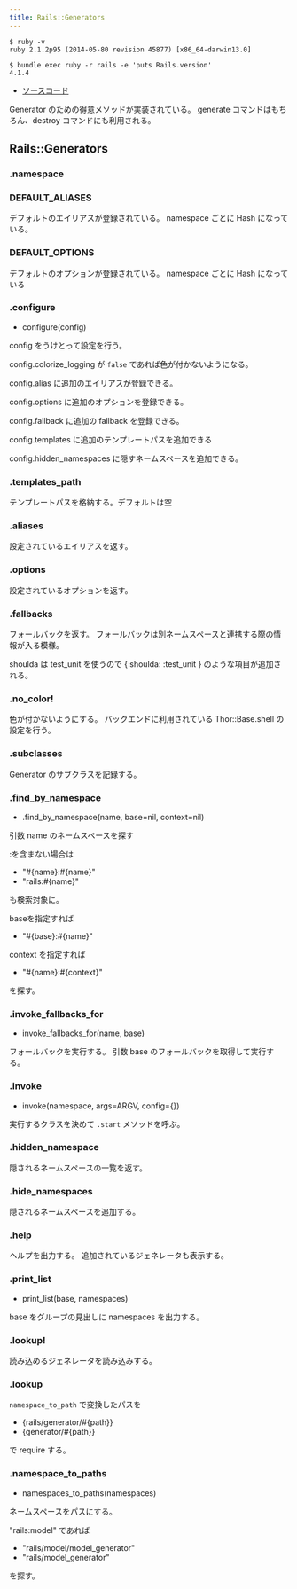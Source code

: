 ```yaml
---
title: Rails::Generators
---
```


```
$ ruby -v
ruby 2.1.2p95 (2014-05-80 revision 45877) [x86_64-darwin13.0]
```

```
$ bundle exec ruby -r rails -e 'puts Rails.version'
4.1.4
```

* [ソースコード](https://github.com/rails/rails/blob/v4.1.2/railties/lib/rails/generators.rb)

Generator のための得意メソッドが実装されている。
generate コマンドはもちろん、destroy コマンドにも利用される。

Rails::Generators
---

### .namespace

### DEFAULT_ALIASES

デフォルトのエイリアスが登録されている。
namespace ごとに Hash になっている。

### DEFAULT_OPTIONS

デフォルトのオプションが登録されている。
namespace ごとに Hash になっている

### .configure

* configure(config)

config をうけとって設定を行う。

config.colorize_logging が `false` であれば色が付かないようになる。

config.alias に追加のエイリアスが登録できる。

config.options に追加のオプションを登録できる。

config.fallback に追加の fallback を登録できる。

config.templates に追加のテンプレートパスを追加できる

config.hidden_namespaces に隠すネームスペースを追加できる。

### .templates_path

テンプレートパスを格納する。デフォルトは空

### .aliases

設定されているエイリアスを返す。

### .options

設定されているオプションを返す。

### .fallbacks

フォールバックを返す。
フォールバックは別ネームスペースと連携する際の情報が入る模様。

shoulda は test_unit を使うので { shoulda: :test_unit } のような項目が追加される。

### .no_color!

色が付かないようにする。
バックエンドに利用されている Thor::Base.shell の設定を行う。

### .subclasses

Generator のサブクラスを記録する。

### .find_by_namespace

* .find_by_namespace(name, base=nil, context=nil)

引数 name のネームスペースを探す

:を含まない場合は

* "#{name}:#{name}"
* "rails:#{name}"

も検索対象に。

baseを指定すれば

* "#{base}:#{name}"

context を指定すれば

* "#{name}:#{context}"

を探す。

### .invoke_fallbacks_for

* invoke_fallbacks_for(name, base)

フォールバックを実行する。
引数 base のフォールバックを取得して実行する。

### .invoke

* invoke(namespace, args=ARGV, config={})

実行するクラスを決めて `.start` メソッドを呼ぶ。

### .hidden_namespace

隠されるネームスペースの一覧を返す。

### .hide_namespaces

隠されるネームスペースを追加する。

### .help

ヘルプを出力する。
追加されているジェネレータも表示する。

### .print_list

* print_list(base, namespaces)

base をグループの見出しに namespaces を出力する。

### .lookup!

読み込めるジェネレータを読み込みする。

### .lookup

`namespace_to_path` で変換したパスを

* {rails/generator/#{path}}
* {generator/#{path}}

で require する。

### .namespace_to_paths

* namespaces_to_paths(namespaces)

ネームスペースをパスにする。

"rails:model" であれば

* "rails/model/model_generator"
* "rails/model_generator"

を探す。

